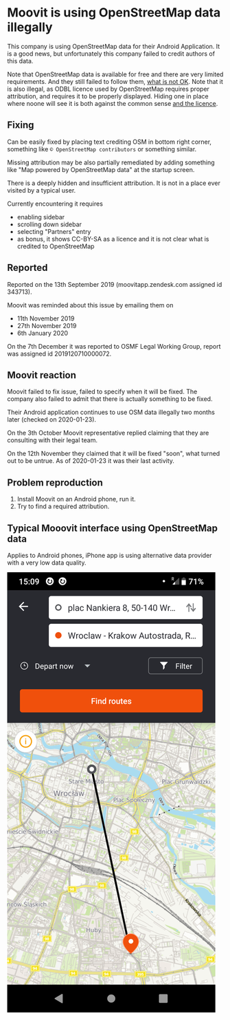 # Moovit is using OpenStreetMap data illegally

This company is using OpenStreetMap data for their Android Application. It is a good news, but unfortunately this company failed to credit authors of this data.

Note that OpenStreetMap data is available for free and there are very limited requirements. And they still failed to follow them, [what is not OK](../README.md). Note that it is also illegal, as ODBL licence used by OpenStreetMap requires proper attribution, and requires it to be properly displayed. Hiding one in place where noone will see it is both against the common sense [and the licence](../README.md).

## Fixing
Can be easily fixed by placing text crediting OSM in bottom right corner, something like `© OpenStreetMap contributors` or something similar.

Missing attribution may be also partially remediated by adding something like "Map powered by OpenStreetMap data" at the startup screen.

There is a deeply hidden and insufficient attribution. It is not in a place ever visited by a typical user.

Currently encountering it requires

- enabling sidebar
- scrolling down sidebar
- selecting "Partners" entry
- as bonus, it shows CC-BY-SA as a licence and it is not clear what is credited to OpenStreetMap

## Reported

Reported on the 13th September 2019 (moovitapp.zendesk.com assigned id 343713).

Moovit was reminded about this issue by emailing them on

- 11th November 2019
- 27th November 2019
- 6th January 2020

On the 7th December it was reported to OSMF Legal Working Group, report was assigned id 2019120710000072.

## Moovit reaction

Moovit failed to fix issue, failed to specify when it will be fixed. The company also failed to admit that there is actually something to be fixed.

Their Android application continues to use OSM data illegally two months later (checked on 2020-01-23).

On the 3th October Moovit representative replied claiming that they are consulting with their legal team.

On the 12th November they claimed that it will be fixed "soon", what turned out to be untrue. As of 2020-01-23 it was their last activity.

## Problem reproduction

1. Install Moovit on an Android phone, run it.
2. Try to find a required attribution.

## Typical Mooovit interface using OpenStreetMap data

Applies to Android phones, iPhone app is using alternative data provider with a very low data quality.

![Moovit application misssing proper attribution 2019-11-17.png](Moovit_application_misssing_proper_attribution_2019-11-17.png)
